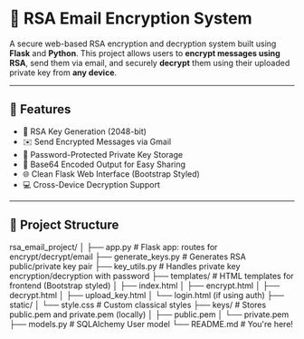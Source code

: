 # 🔐 RSA Email Encryption System

A secure web-based RSA encryption and decryption system built using **Flask** and **Python**. This project allows users to **encrypt messages using RSA**, send them via email, and securely **decrypt** them using their uploaded private key from **any device**.

---

## 🚀 Features

- 🔑 RSA Key Generation (2048-bit)
- ✉️ Send Encrypted Messages via Gmail
- 🔐 Password-Protected Private Key Storage
- 🧩 Base64 Encoded Output for Easy Sharing
- 🌐 Clean Flask Web Interface (Bootstrap Styled)
- 💻 Cross-Device Decryption Support

---

## 📂 Project Structure

rsa_email_project/
│
├── app.py # Flask app: routes for encrypt/decrypt/email
├── generate_keys.py # Generates RSA public/private key pair
├── key_utils.py # Handles private key encryption/decryption with password
├── templates/ # HTML templates for frontend (Bootstrap styled)
│ ├── index.html
│ ├── encrypt.html
│ ├── decrypt.html
│ ├── upload_key.html
│ └── login.html (if using auth)
├── static/
│ └── style.css # Custom classical styles
├── keys/ # Stores public.pem and private.pem (locally)
│ ├── public.pem
│ └── private.pem
├── models.py # SQLAlchemy User model
└── README.md # You're here!
